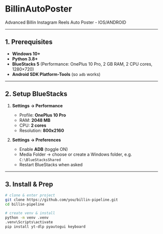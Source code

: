 # BillinAutoPoster
Advanced Billin Instagram Reels Auto Poster - IOS/ANDROID

---

## 1. Prerequisites

- **Windows 10+**  
- **Python 3.8+**  
- **BlueStacks 5** (Performance: OnePlus 10 Pro, 2 GB RAM, 2 CPU cores, 1280×720)  
- **Android SDK Platform-Tools** (so `adb` works)

---

## 2. Setup BlueStacks

1. **Settings → Performance**  
   - Profile: **OnePlus 10 Pro**  
   - RAM: **2048 MB**  
   - CPU: **2 cores**  
   - Resolution: **800x2160**  

2. **Settings → Preferences**  
   - Enable **ADB** (toggle ON)  
   - Media Folder → choose or create a Windows folder, e.g. `C:\BlueStacksShared`  
   - Restart BlueStacks when asked  

---

## 3. Install & Prep

```bash
# clone & enter project
git clone https://github.com/you/billin-pipeline.git
cd billin-pipeline

# create venv & install
python -m venv .venv
.venv\Scripts\activate
pip install yt-dlp pyautogui keyboard


